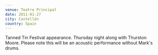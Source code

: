 ```yaml
---
venue: Teatro Principal
date: 2011-01-27
city: Castellón
country: Spain
---
```


Tanned Tin Festival appearance. Thursday night along with Thurston Moore. Please note this will be an acoustic performance without Mark's drums.